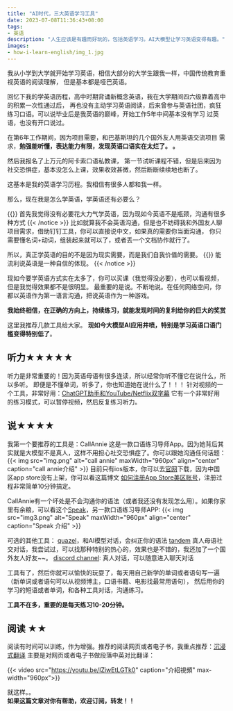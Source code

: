 ```yaml
---
title: "AI时代，三大英语学习工具"
date: 2023-07-08T11:36:43+08:00
tags:
- 英语
description: "人生应该是有趣而好玩的，包括英语学习。AI大模型让学习英语变得有趣。"
images:
- how-i-learn-english/img_1.jpg
---
```

我从小学到大学就开始学习英语，相信大部分的大学生跟我一样，中国传统教育重视英语的阅读理解， 但是基本都是哑巴英语。

回忆下我的学英语历程，高中时期背诵新概念英语，我在大学期间四六级靠着高中的积累一次性通过后，
再也没有主动学习英语阅读，后来曾参与英语社团，疯狂练习口语。可以说毕业后是我英语的巅峰，开始工作5年中间基本没有学习
过英语，也没有开口说过。 

在第6年工作期间，因为项目需要，和巴基斯坦的几个国外友人用英语交流项目
需求，**勉强能听懂，表达能力有限，发现英语口语实在太烂了。 。**

然后我报名了上万元的阿卡索口语私教课，
第一节试听课程不错，但是后来因为社交恐惧症，基本没怎么上课，效果收效甚微，然后断断续续地也断了。

这基本是我的英语学习历程。我相信有很多人都和我一样。 

那么，现在我是怎么学英语，学英语还有必要么？ 

{{<notice type="info">}}
首先我觉得没有必要花大力气学英语，因为现如今英语不是瓶颈，沟通有很多种方式
{{< /notice >}}
比如就算我不会英语沟通，但是也不妨碍我和外国友人聊项目需求，借助钉钉工具，你可以直接说中文，如果真的需要你当面沟通，
你只需要懂名词+动词，组装起来就可以了，或者丢一个文档协作就行了。

所以，真正学英语的目的不是因为现实需要，而是我们自我价值的需要。
{{<notice type="info">}}
能流利说英语是一种自信的体现。
{{< /notice >}}


现如今要学英语方式实在太多了，你可以买课（我觉得没必要），也可以看视频，但是我觉得效果都不是很明显。
最重要的是说。不断地说。在任何网络空间，你都以英语作为第一语言沟通，把说英语作为一种游戏。 

**我始终相信，在正确的方向上，持续练习，就能发现时间的复利给你的巨大的奖赏**

这里我推荐几款工具给大家。 **现如今大模型AI应用井喷，特别是学习英语口语门槛变得特别低了**。


## 听力★★★★★

听力是非常重要的！因为英语母语有很多连读，所以经常你听不懂它在说什么，所以多听。 即便是不懂单词，听多了，你也知道她在说什么了！！！
针对视频的一个工具，非常好用：[ChatGPT助手和YouTube/Netflix双字幕](https://chrome.google.com/webstore/detail/ai-translator-and-youtube/mjdbhokoopacimoekfgkcoogikbfgngb?hl=zh-CN)
它有一个非常好用的练习模式，可以暂停视频，然后反复练习听力。

## 说★★★★

我第一个要推荐的工具是：CallAnnie 这是一款口语练习导师App。因为她背后其实就是大模型不是真人，这样不用担心社交恐惧症了。你可以跟她沟通任何话题：
{{< img src="img.png" alt="call annie" maxWidth="960px" align="center" caption="call annie介绍" >}}
目前只有ios版本，你可以去[官网](https://callannie.ai/)下载，因为中国区app store没有上架，你可以看这篇博文
[如何注册App Store美区账号](/zh-cn/appleid-us-register/)，注册过程非常简单10分钟搞定。

CallAnnie有一个坏处是不会沟通你的语法（或者我还没有发现怎么用）。如果你家里有余粮，可以看这个[Speak](https://www.speak.com/)，另一款口语练习导师APP:
{{< img src="img3.png" alt="Speak" maxWidth="960px" align="center" caption="Speak 介绍" >}}

可选的其他工具：
[quazel](https://chat.quazel.com/home)，和AI模型对话，会纠正你的语法
[tandem](https://www.tandem.net/zh-hans) 真人母语社交对话，我尝试过，可以找那种特别的热心的，效果也是不错的，我还加了一个国外友人好友~~。
[discord channel](https://discord.gg/english): 真人对话，可以随意进入聊天对话 

工具有了，然后你就可以愉快的玩耍了，每天用自己新学的单词或者语句写一遍（新单词或者语句可以从视频博主，口语书籍、电影找最常用语句），
然后用你的学习的短语或者单词，和各种工具对话，沟通练习。

**工具不在多，重要的是每天练习10-20分钟。**


## 阅读 ★★

阅读有时间可以训练，作为增强。推荐的阅读网页或者电子书，我重点推荐：[沉浸式翻译](https://chrome.google.com/webstore/detail/immersive-translate/bpoadfkcbjbfhfodiogcnhhhpibjhbnh?hl=zh-CN)
主要是对网页或者电子书做段落中英对比翻译：

{{< video src="https://youtu.be/IZiwEtLGTk0" caption="介紹視頻" max-width="960px">}}
  

就这样。。  
**如果这篇文章对你有帮助，欢迎订阅，转发！！**





